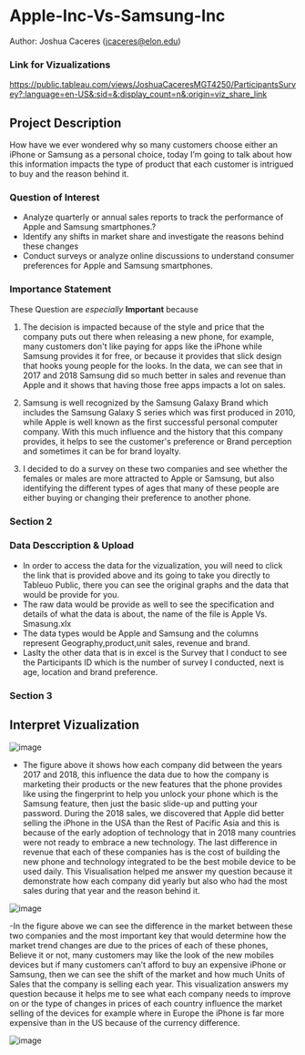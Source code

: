 # Apple-Inc-Vs-Samsung-Inc
Author: Joshua Caceres (jcaceres@elon.edu)

### Link for Vizualizations
https://public.tableau.com/views/JoshuaCaceresMGT4250/ParticipantsSurvey?:language=en-US&:sid=&:display_count=n&:origin=viz_share_link

## Project Description
How have we ever wondered why so many customers choose either an iPhone
or Samsung as a personal choice, today I’m going to talk about how this information
impacts the type of product that each customer is intrigued to buy and the reason
behind it.

### Question of Interest 
- Analyze quarterly or annual sales reports to track the performance of Apple and
Samsung smartphones.?
- Identify any shifts in market share and investigate the reasons behind these changes
-  Conduct surveys or analyze online discussions to understand consumer preferences for
Apple and Samsung smartphones.

### Importance Statement 
These Question are *especially* **Important** because 
1. The decision is impacted because of the style and price that the company puts out there when
releasing a new phone, for example, many customers don't like paying for apps like the iPhone
while Samsung provides it for free, or because it provides that slick design that hooks young
people for the looks. In the data, we can see that in 2017 and 2018 Samsung did so much
better in sales and revenue than Apple and it shows that having those free apps impacts a lot
on sales.

2. Samsung is well recognized by the Samsung Galaxy Brand which includes the Samsung
Galaxy S series which was first produced in 2010, while Apple is well known as the first
successful personal computer company. With this much influence and the history that this
company provides, it helps to see the customer's preference or Brand perception and
sometimes it can be for brand loyalty.

3. I decided to do a survey on these two companies and see whether the females or males are more attracted to
Apple or Samsung, but also identifying the different types of ages that many of these people are
either buying or changing their preference to another phone.

### Section 2
### Data Desccription & Upload 

- In order to access the data for the vizualization, you will need to click the link that is provided above and its going to take you directly to Tableuo Public, there you can see the original graphs and the data that would be provide for you.
- The raw data would be provide as well to see the specification and details of what the data is about, the name of the file is Apple Vs. Smasung.xlx
- The data types would be Apple and Samsung  and the columns represent Geography,product,unit sales, revenue and brand.
- Laslty the other data that is in excel is the Survey that I conduct to see the Participants ID which is the number of survey I conducted, next is age, location and brand preference.

### Section 3
## Interpret Vizualization 
![image](https://github.com/jcaceres21/Apple-Inc-Vs-Samsung-Inc/assets/168772954/5bdd9881-3c14-4fcf-95a2-f606489e80be)

- The figure above it shows how each company did between the years 2017 and 2018, this influence the data due to how the company is marketing their products or the new features that the phone provides like using the fingerprint to help you unlock your phone which is the Samsung feature, then just the basic slide-up and putting your password. During the 2018 sales, we discovered that Apple did better selling the iPhone in the USA than the Rest of Pacific Asia and this is because of the early adoption of technology that in 2018 many countries were not ready to embrace a new technology. The last difference in revenue that each of these companies has is the cost of building the new phone and technology integrated to be the best mobile device to be used daily. This Visualisation helped me answer my question because it demonstrate how each company did yearly but also who had the most sales during that year and the reason behind it.

![image](https://github.com/jcaceres21/Apple-Inc-Vs-Samsung-Inc/assets/168772954/497c3396-41af-40a4-9005-362c45ee2575)

-In the figure above we can see the difference in the market between these two companies and the most important key that would determine how the market trend changes are due to the prices of each of these phones, Believe it or not, many customers may like the look of the new mobiles devices but if many customers can’t afford to buy an expensive iPhone or Samsung, then we can see the shift of the market and how much Units of Sales that the company is selling each year. This visualization answers my question because it helps me to see what each company needs to improve on or the type of changes in prices of each country influence the market selling of the devices for example where in Europe the iPhone is far more expensive than in the US because of the currency difference.

![image](https://github.com/jcaceres21/Apple-Inc-Vs-Samsung-Inc/assets/168772954/97aa97ec-42dc-4735-ae0c-b26c3b5e0311)





